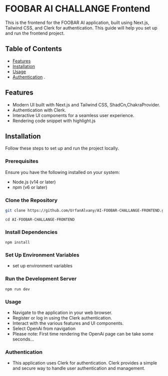 # FOOBAR AI  CHALLANGE Frontend

This is the frontend for the FOOBAR AI application, built using Next.js, Tailwind CSS, and Clerk for authentication. This guide will help you set up and run the frontend project.

## Table of Contents

- [Features](#features)
- [Installation](#installation)
- [Usage](#usage)
- [Authentication](#authentication)
.

## Features

- Modern UI built with Next.js and Tailwind CSS, ShadCn,ChakraProvider.
- Authentication with Clerk.
- Interactive UI components for a seamless user experience.
- Rendering code snippet with highlight.js

## Installation

Follow these steps to set up and run the project locally.

### Prerequisites

Ensure you have the following installed on your system:

- Node.js (v14 or later)
- npm (v6 or later)

### Clone the Repository

```sh
git clone https://github.com/UrfanAlvany/AI-FOOBAR-CHALLANGE-FRONTEND.git
```
```cd AI-FOOBAR-CHALLANGE-FRONTEND```


### Install Dependencies
```npm install```


### Set Up Environment Variables
- set up environment variables

### Run the Development Server
```npm run dev```


### Usage
- Navigate to the application in your web browser.
- Register or log in using the Clerk authentication.
- Interact with the various features and UI components.
- Select OpenAi from navigation
- Please note: First time rendering the OpenAi page can be take some seconds...



### Authentication

- This application uses Clerk for authentication. Clerk provides a simple and secure way to handle user authentication and management.


